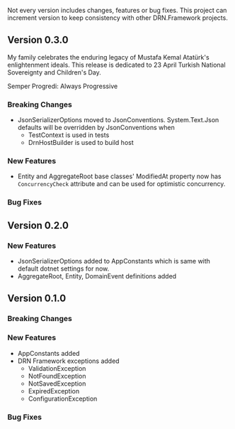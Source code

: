 Not every version includes changes, features or bug fixes. This project can increment version to keep consistency with other DRN.Framework projects.

## Version 0.3.0

My family celebrates the enduring legacy of Mustafa Kemal Atatürk's enlightenment ideals. This release is dedicated to 23 April Turkish National Sovereignty and Children's Day.

Semper Progredi: Always Progressive

### Breaking Changes

* JsonSerializerOptions moved to JsonConventions. System.Text.Json defaults will be overridden by JsonConventions when
  * TestContext is used in tests
  * DrnHostBuilder is used to build host

### New Features

* Entity and AggregateRoot base classes' ModifiedAt property now has `ConcurrencyCheck` attribute and can be used for optimistic concurrency.

### Bug Fixes

## Version 0.2.0

### New Features

* JsonSerializerOptions added to AppConstants which is same with default dotnet settings for now.
* AggregateRoot, Entity, DomainEvent definitions added

## Version 0.1.0

### Breaking Changes

### New Features

* AppConstants added
* DRN Framework exceptions added
  * ValidationException
  * NotFoundException
  * NotSavedException
  * ExpiredException
  * ConfigurationException

### Bug Fixes
